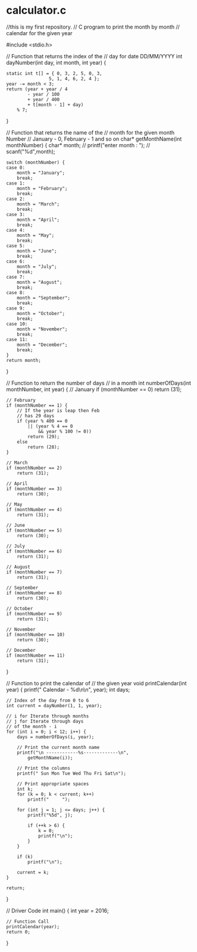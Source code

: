 # calculator.c
//this is my first repository.
// C program to print the month by month 
// calendar for the given year 

#include <stdio.h> 

// Function that returns the index of the 
// day for date DD/MM/YYYY 
int dayNumber(int day, int month, int year) 
{ 

	static int t[] = { 0, 3, 2, 5, 0, 3, 
					5, 1, 4, 6, 2, 4 }; 
	year -= month < 3; 
	return (year + year / 4 
			- year / 100 
			+ year / 400 
			+ t[month - 1] + day) 
		% 7; 
} 

// Function that returns the name of the 
// month for the given month Number 
// January - 0, February - 1 and so on 
char* getMonthName(int monthNumber) 
{ 
	char* month; 
	// printf("enter month : ");
	// scanf("%d",month);

	switch (monthNumber) { 
	case 0: 
		month = "January"; 
		break; 
	case 1: 
		month = "February"; 
		break; 
	case 2: 
		month = "March"; 
		break; 
	case 3: 
		month = "April"; 
		break; 
	case 4: 
		month = "May"; 
		break; 
	case 5: 
		month = "June"; 
		break; 
	case 6: 
		month = "July"; 
		break; 
	case 7: 
		month = "August"; 
		break; 
	case 8: 
		month = "September"; 
		break; 
	case 9: 
		month = "October"; 
		break; 
	case 10: 
		month = "November"; 
		break; 
	case 11: 
		month = "December"; 
		break; 
	} 
	return month; 
} 

// Function to return the number of days 
// in a month 
int numberOfDays(int monthNumber, int year) 
{ 
	// January 
	if (monthNumber == 0) 
		return (31); 

	// February 
	if (monthNumber == 1) { 
		// If the year is leap then Feb 
		// has 29 days 
		if (year % 400 == 0 
			|| (year % 4 == 0 
				&& year % 100 != 0)) 
			return (29); 
		else
			return (28); 
	} 

	// March 
	if (monthNumber == 2) 
		return (31); 

	// April 
	if (monthNumber == 3) 
		return (30); 

	// May 
	if (monthNumber == 4) 
		return (31); 

	// June 
	if (monthNumber == 5) 
		return (30); 

	// July 
	if (monthNumber == 6) 
		return (31); 

	// August 
	if (monthNumber == 7) 
		return (31); 

	// September 
	if (monthNumber == 8) 
		return (30); 

	// October 
	if (monthNumber == 9) 
		return (31); 

	// November 
	if (monthNumber == 10) 
		return (30); 

	// December 
	if (monthNumber == 11) 
		return (31); 
} 

// Function to print the calendar of 
// the given year 
void printCalendar(int year) 
{ 
	printf("	 Calendar - %d\n\n", year); 
	int days; 

	// Index of the day from 0 to 6 
	int current = dayNumber(1, 1, year); 

	// i for Iterate through months 
	// j for Iterate through days 
	// of the month - i 
	for (int i = 0; i < 12; i++) { 
		days = numberOfDays(i, year); 

		// Print the current month name 
		printf("\n ------------%s-------------\n", 
			getMonthName(i)); 

		// Print the columns 
		printf(" Sun Mon Tue Wed Thu Fri Sat\n"); 

		// Print appropriate spaces 
		int k; 
		for (k = 0; k < current; k++) 
			printf("	 "); 

		for (int j = 1; j <= days; j++) { 
			printf("%5d", j); 

			if (++k > 6) { 
				k = 0; 
				printf("\n"); 
			} 
		} 

		if (k) 
			printf("\n"); 

		current = k; 
	} 

	return; 
} 

// Driver Code 
int main() 
{ 
	int year = 2016; 

	// Function Call 
	printCalendar(year); 
	return 0; 
} 
